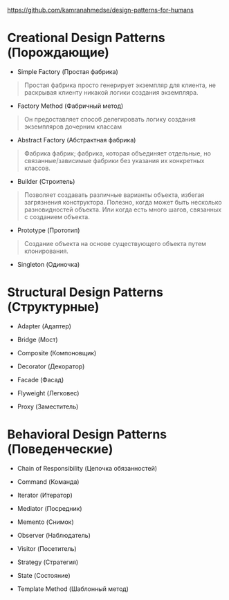 https://github.com/kamranahmedse/design-patterns-for-humans
# Creational Design Patterns (Порождающие)
- Simple Factory (Простая фабрика)
<blockquote>
  <p>Простая фабрика просто генерирует экземпляр для клиента, не раскрывая клиенту никакой логики создания экземпляра.</p>
</blockquote>

- Factory Method (Фабричный метод)
<blockquote>
  <p>Он предоставляет способ делегировать логику создания экземпляров дочерним классам</p>
</blockquote>

- Abstract Factory (Абстрактная фабрика)
<blockquote>
  <p>Фабрика фабрик; фабрика, которая объединяет отдельные, но связанные/зависимые фабрики без указания их конкретных классов.</p>
</blockquote>

- Builder (Строитель)
<blockquote>
  <p>Позволяет создавать различные варианты объекта, избегая загрязнения конструктора. Полезно, когда может быть несколько разновидностей объекта. Или когда есть много шагов, связанных с созданием объекта.</p>
</blockquote>

- Prototype (Прототип)
<blockquote>
  <p>Создание объекта на основе существующего объекта путем клонирования.</p>
</blockquote>

- Singleton (Одиночка)
<blockquote>
  <p></p>
</blockquote>

# Structural Design Patterns (Структурные)
- Adapter (Адаптер)
<blockquote>
  <p></p>
</blockquote>

- Bridge (Мост)
<blockquote>
  <p></p>
</blockquote>

- Composite (Компоновщик)
<blockquote>
  <p></p>
</blockquote>

- Decorator (Декоратор)
<blockquote>
  <p></p>
</blockquote>

- Facade (Фасад)
<blockquote>
  <p></p>
</blockquote>

- Flyweight (Легковес)
<blockquote>
  <p></p>
</blockquote>

- Proxy (Заместитель)
<blockquote>
  <p></p>
</blockquote>

# Behavioral Design Patterns (Поведенческие)
- Chain of Responsibility (Цепочка обязанностей)
<blockquote>
  <p></p>
</blockquote>

- Command (Команда)
<blockquote>
  <p></p>
</blockquote>

- Iterator (Итератор)
<blockquote>
  <p></p>
</blockquote>

- Mediator (Посредник)
<blockquote>
  <p></p>
</blockquote>

- Memento (Снимок)
<blockquote>
  <p></p>
</blockquote>

- Observer (Наблюдатель)
<blockquote>
  <p></p>
</blockquote>

- Visitor (Посетитель)
<blockquote>
  <p></p>
</blockquote>

- Strategy (Стратегия)
<blockquote>
  <p></p>
</blockquote>

- State (Состояние)
<blockquote>
  <p></p>
</blockquote>

- Template Method (Шаблонный метод)
<blockquote>
  <p></p>
</blockquote>
